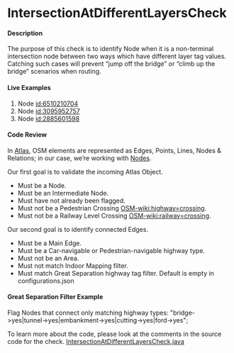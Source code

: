 # IntersectionAtDifferentLayersCheck

#### Description

The purpose of this check is to identify Node when it is a non-terminal intersection node between two ways which have different layer tag values. 
Catching such cases will prevent “jump off the bridge” or “climb up the bridge” scenarios when routing.

#### Live Examples

1. Node [id:6510210704](https://www.openstreetmap.org/node/6510210704)
2. Node [id:3095952757](https://www.openstreetmap.org/node/3095952757)
3. Node [id:2885601598](https://www.openstreetmap.org/node/2885601598)

#### Code Review
In [Atlas](https://github.com/osmlab/atlas), OSM elements are represented as Edges, Points, Lines,
Nodes & Relations; in our case, we’re working with [Nodes](https://github.com/osmlab/atlas/blob/dev/src/main/java/org/openstreetmap/atlas/geography/atlas/items/Node.java).

Our first goal is to validate the incoming Atlas Object.
* Must be a Node.
* Must be an Intermediate Node.    
* Must have not already been flagged.
* Must not be a Pedestrian Crossing [OSM-wiki:highway=crossing](https://wiki.openstreetmap.org/wiki/Tag:highway%3Dcrossing).
* Must not be a Railway Level Crossing [OSM-wiki:railway=crossing](https://wiki.openstreetmap.org/wiki/Tag:railway%3Dcrossing).  

Our second goal is to identify connected Edges. 
* Must be a Main Edge.
* Must be a Car-navigable or Pedestrian-navigable highway type.
* Must not be an Area.
* Must not match Indoor Mapping filter. 
* Must match Great Separation highway tag filter. Default is empty in configurations.json

#### Great Separation Filter Example 
Flag Nodes that connect only matching highway types: "bridge->yes|tunnel->yes|embankment->yes|cutting->yes|ford->yes"; 

To learn more about the code, please look at the comments in the source code for the check.
[IntersectionAtDifferentLayersCheck.java](../../src/main/java/org/openstreetmap/atlas/checks/validation/intersections/IntersectionAtDifferentLayersCheck.java)